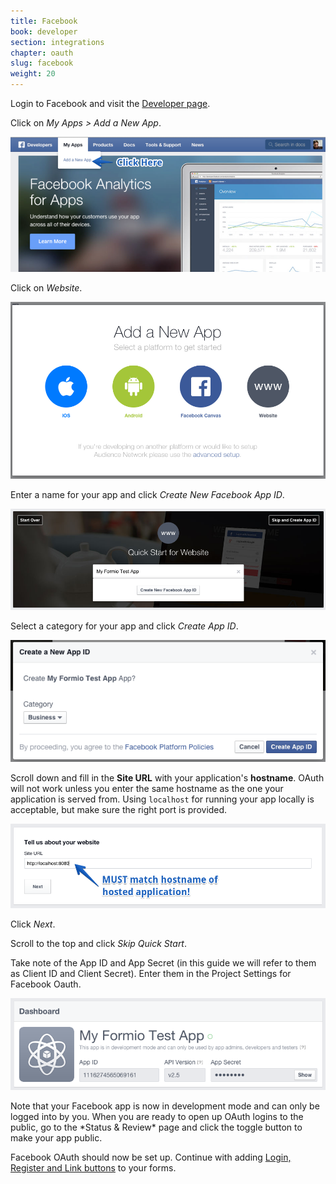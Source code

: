 ```yaml
---
title: Facebook
book: developer
section: integrations
chapter: oauth
slug: facebook
weight: 20
---
```

Login to Facebook and visit the [Developer page](https://developers.facebook.com/).

Click on *My Apps > Add a New App*.

![](/assets/img/oauth/facebook-front-page.png)

Click on *Website*.

![](/assets/img/oauth/facebook-new-app-type.png)

Enter a name for your app and click *Create New Facebook App ID*.

![](/assets/img/oauth/facebook-quick-start.png)

Select a category for your app and click *Create App ID*.

![](/assets/img/oauth/facebook-new-app-id.png)

Scroll down and fill in the **Site URL** with your application's **hostname**. OAuth will not work unless you enter the same hostname as the one your application is served from. Using `localhost` for running your app locally is acceptable, but make sure the right port is provided.

![](/assets/img/oauth/facebook-new-app-url.png)

Click *Next*.

Scroll to the top and click *Skip Quick Start*.

Take note of the App ID and App Secret (in this guide we will refer to them as Client ID and Client Secret). Enter them in the Project Settings for Facebook Oauth.

![](/assets/img/oauth/facebook-app-settings-view.png)

<p class="note" markdown="1">Note that your Facebook app is now in development mode and can only be logged into by you. When you are ready to open up OAuth logins to the public, go to the *Status & Review* page and click the toggle button to make your app public.</p>

Facebook OAuth should now be set up. Continue with adding [Login, Register and Link buttons](#button) to your forms.
